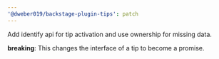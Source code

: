 ```yaml
---
'@dweber019/backstage-plugin-tips': patch
---
```


Add identify api for tip activation and use ownership for missing data.

**breaking**: This changes the interface of a tip to become a promise.
